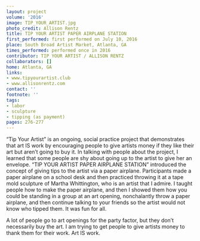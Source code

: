```yaml
---
layout: project
volume: '2016'
image: TIP_YOUR_ARTIST.jpg
photo_credit: Allison Rentz
title: TIP YOUR ARTIST PAPER AIRPLANE STATION
first_performed: first performed on July 10, 2016
place: South Broad Artist Market, Atlanta, GA
times_performed: performed once in 2016
contributor: TIP YOUR ARTIST / ALLISON RENTZ
collaborators: []
home: Atlanta, GA
links:
- www.tipyourartist.club
- www.allisonrentz.com
contact: ''
footnote: ''
tags:
- labor
- sculpture
- tipping (as payment)
pages: 276-277
---
```


“Tip Your Artist” is an ongoing, social practice project that demonstrates that art IS work by encouraging people to give artists money if they like their art but aren’t going to buy it. In talking with people about the project, I learned that some people are shy about going up to the artist to give her an envelope. “TIP YOUR ARTIST PAPER AIRPLANE STATION” introduced the concept of giving tips to the artist via a paper airplane. Participants made a paper airplane on a school desk and then practiced throwing it at a tape mold sculpture of Martha Whittington, who is an artist that I admire. I taught people how to make the paper airplane, and then I showed them how you could be standing in a group at an art opening, nonchalantly throw a paper airplane, and then continue talking to your friends so the artist would not know who tipped them. It was fun for all.

A lot of people go to art openings for the party factor, but they don’t necessarily buy the art. I am trying to get people to give artists money to thank them for their work. Art IS work.
